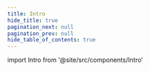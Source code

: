 ```yaml
---
title: Intro
hide_title: true
pagination_next: null
pagination_prev: null
hide_table_of_contents: true
---
```


import Intro from '@site/src/components/Intro'

<Intro />
